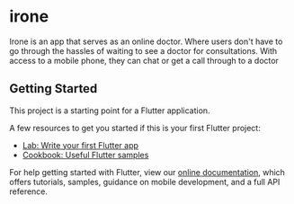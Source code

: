 # irone

Irone is an app that serves as an online doctor. Where users don't have to go through the hassles of waiting to see a doctor for consultations. With access to a mobile phone, they can chat or get a call through to a doctor
## Getting Started

This project is a starting point for a Flutter application.

A few resources to get you started if this is your first Flutter project:

- [Lab: Write your first Flutter app](https://flutter.dev/docs/get-started/codelab)
- [Cookbook: Useful Flutter samples](https://flutter.dev/docs/cookbook)

For help getting started with Flutter, view our
[online documentation](https://flutter.dev/docs), which offers tutorials,
samples, guidance on mobile development, and a full API reference.
